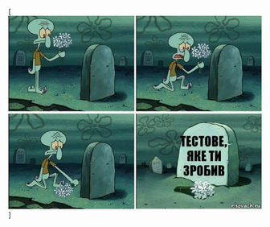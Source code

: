[![Your code](https://github.com/vadikk/MovieAppTest/blob/master/risovach.jpg?raw=true "Your real code")]

